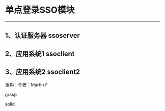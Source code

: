 

# 单点登录SSO模块
---


## 1、认证服务器 ssoserver




## 2、应用系统1 ssoclient




## 3、应用系统2 ssoclient2












重构：作者：Martin F

grasp

solid

